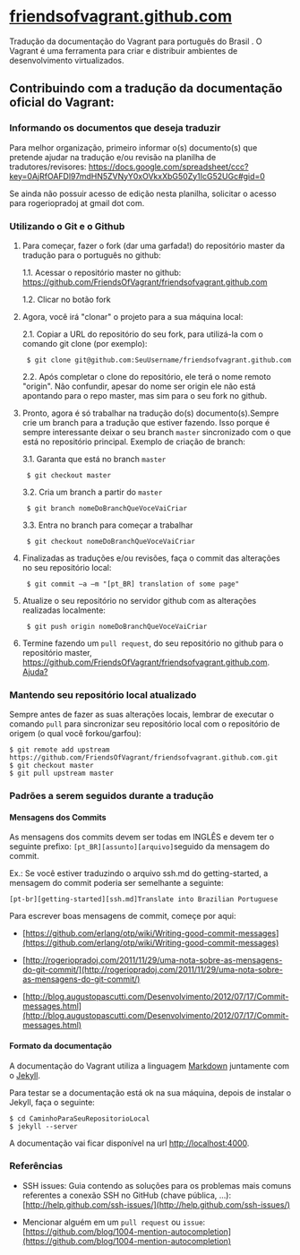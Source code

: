 # [friendsofvagrant.github.com](http://friendsofvagrant.github.com)

Tradução da documentação do Vagrant para português do Brasil . O Vagrant é uma
ferramenta para criar e distribuir ambientes de desenvolvimento virtualizados.

## Contribuindo com a tradução da documentação oficial do Vagrant:

### Informando os documentos que deseja traduzir

Para melhor organização, primeiro informar o(s) documento(s) que pretende
ajudar na tradução e/ou revisão na planilha de tradutores/revisores:
https://docs.google.com/spreadsheet/ccc?key=0AjRfOAFDl97mdHN5ZVNyY0xOVkxXbG50Zy1IcG52UGc#gid=0

Se ainda não possuir acesso de edição nesta planilha, solicitar o acesso para rogeriopradoj at gmail dot com.

### Utilizando o Git e o Github

1. Para começar, fazer o fork (dar uma garfada!) do repositório master da
tradução para o português no github:

    1.1. Acessar o repositório master no github:
    https://github.com/FriendsOfVagrant/friendsofvagrant.github.com

    1.2. Clicar no botão fork

2. Agora, você irá "clonar" o projeto para a sua máquina local:
   
    2.1. Copiar a URL do repositório do seu fork, para utilizá-la com o
    comando git clone (por exemplo):
        
        $ git clone git@github.com:SeuUsername/friendsofvagrant.github.com

    2.2. Após completar o clone do repositório, ele terá o nome remoto
    "origin". Não confundir, apesar do nome ser origin ele não está apontando
    para o repo master, mas sim para o seu fork no github.

3. Pronto, agora é só trabalhar na tradução do(s) documento(s).Sempre crie um
branch para a tradução que estiver fazendo. Isso porque é sempre interessante
deixar o seu branch `master` sincronizado com o que está no repositório
principal. Exemplo de criação de branch:

    3.1. Garanta que está no branch `master`

        $ git checkout master

    3.2. Cria um branch a partir do `master`

        $ git branch nomeDoBranchQueVoceVaiCriar

    3.3. Entra no branch para começar a trabalhar

        $ git checkout nomeDoBranchQueVoceVaiCriar

4. Finalizadas as traduções e/ou revisões, faça o commit das alterações no seu
repositório local:

        $ git commit –a –m "[pt_BR] translation of some page"

5. Atualize o seu repositório no servidor github com as alterações realizadas
localmente:

        $ git push origin nomeDoBranchQueVoceVaiCriar

6. Termine fazendo um `pull request`, do seu repositório no github para o
repositório master, https://github.com/FriendsOfVagrant/friendsofvagrant.github.com.
[Ajuda?](http://help.github.com/pull-requests/)


### Mantendo seu repositório local atualizado

Sempre antes de fazer as suas alterações locais, lembrar de executar o comando
`pull` para sincronizar seu repositório local com o repositório de origem (o
qual você forkou/garfou):

    $ git remote add upstream https://github.com/FriendsOfVagrant/friendsofvagrant.github.com.git
    $ git checkout master
    $ git pull upstream master


### Padrões a serem seguidos durante a tradução

#### Mensagens dos Commits

As mensagens dos commits devem ser todas em INGLÊS e devem ter o seguinte prefixo:
`[pt_BR][assunto][arquivo]`seguido da mensagem do commit.

Ex.: Se você estiver traduzindo o arquivo ssh.md do getting-started, a mensagem do commit poderia ser semelhante a seguinte:

    [pt-br][getting-started][ssh.md]Translate into Brazilian Portuguese

Para escrever boas mensagens de commit, começe por aqui:

* [https://github.com/erlang/otp/wiki/Writing-good-commit-messages](https://github.com/erlang/otp/wiki/Writing-good-commit-messages)

* [http://rogeriopradoj.com/2011/11/29/uma-nota-sobre-as-mensagens-do-git-commit/](http://rogeriopradoj.com/2011/11/29/uma-nota-sobre-as-mensagens-do-git-commit/)

* [http://blog.augustopascutti.com/Desenvolvimento/2012/07/17/Commit-messages.html](http://blog.augustopascutti.com/Desenvolvimento/2012/07/17/Commit-messages.html)

#### Formato da documentação

A documentação do Vagrant utiliza a linguagem [Markdown](http://daringfireball.net/projects/markdown/)
juntamente com o [Jekyll](http://jekyllrb.com/).

Para testar se a documentação está ok na sua máquina, depois de instalar o
Jekyll, faça o seguinte:
    
    $ cd CaminhoParaSeuRepositorioLocal
    $ jekyll --server

A documentação vai ficar disponível na url [http://localhost:4000](http://localhost:4000).

### Referências

* SSH issues: Guia contendo as soluções para os problemas mais comuns
  referentes a conexão SSH no GitHub (chave pública, ...): [http://help.github.com/ssh-issues/](http://help.github.com/ssh-issues/)

* Mencionar alguém em um ``pull request`` ou ``issue``: [https://github.com/blog/1004-mention-autocompletion](https://github.com/blog/1004-mention-autocompletion)